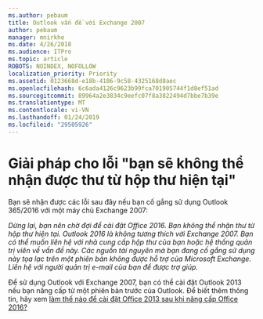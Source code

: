 ```yaml
---
ms.author: pebaum
title: Outlook vấn đề với Exchange 2007
author: pebaum
manager: mnirkhe
ms.date: 4/26/2018
ms.audience: ITPro
ms.topic: article
ROBOTS: NOINDEX, NOFOLLOW
localization_priority: Priority
ms.assetid: 0123668d-e18b-4186-9c58-4325168d8aec
ms.openlocfilehash: 6c6ada4126c9623b99fca701905744f1d8ef51ad
ms.sourcegitcommit: 89964a2e3834c9eefc07f8a3822494d7bbe7b39e
ms.translationtype: MT
ms.contentlocale: vi-VN
ms.lasthandoff: 01/24/2019
ms.locfileid: "29505926"
---
```

# <a name="solution-for-error-you-wont-be-able-to-receive-mail-from-a-current-mailbox"></a>Giải pháp cho lỗi "bạn sẽ không thể nhận được thư từ hộp thư hiện tại"
Bạn sẽ nhận được các lỗi sau đây nếu bạn cố gắng sử dụng Outlook 365/2016 với một máy chủ Exchange 2007:

*Dừng lại, bạn nên chờ đợi để cài đặt Office 2016. Bạn không thể nhận thư từ hộp thư hiện tại. Outlook 2016 là không tương thích với Exchange 2007. Bạn có thể muốn liên hệ với nhà cung cấp hộp thư của bạn hoặc hệ thống quản trị viên về vấn đề này. Các nguồn tài nguyên mà bạn đang cố gắng sử dụng này tọa lạc trên một phiên bản không được hỗ trợ của Microsoft Exchange. Liên hệ với người quản trị e-mail của bạn để được trợ giúp.*

Để sử dụng Outlook với Exchange 2007, bạn có thể cài đặt Outlook 2013 nếu bạn nâng cấp từ một phiên bản trước của Outlook. Để biết thêm thông tin, hãy xem [làm thế nào để cài đặt Office 2013 sau khi nâng cấp Office 2016?](https://support.office.com/article/a6ca92f4-cbb4-4609-9fdb-f8d3dd6812f3)